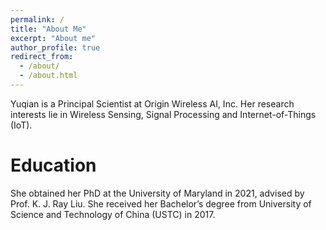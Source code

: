 ```yaml
---
permalink: /
title: "About Me"
excerpt: "About me"
author_profile: true
redirect_from: 
  - /about/
  - /about.html
---
```

Yuqian is a Principal Scientist at Origin Wireless AI, Inc. Her research interests lie in Wireless Sensing, Signal Processing and Internet-of-Things (IoT).

Education
======
She obtained her PhD at the University of Maryland in 2021, advised by Prof. K. J. Ray Liu. She received her Bachelor’s degree from University of Science and Technology of China (USTC) in 2017.
